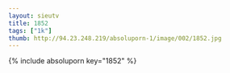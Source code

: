 ```yaml
--- 
layout: sieutv
title: 1852
tags: ["1k"]
thumb: http://94.23.248.219/absoluporn-1/image/002/1852.jpg
---
```

{% include absoluporn key="1852" %} 
